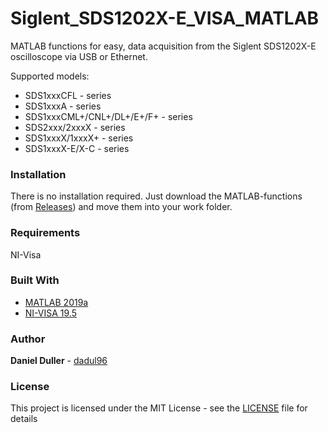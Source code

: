 # Siglent_SDS1202X-E_VISA_MATLAB
MATLAB functions for easy, data acquisition from the Siglent SDS1202X-E oscilloscope via USB or Ethernet.

Supported models:
- SDS1xxxCFL - series
- SDS1xxxA - series
- SDS1xxxCML+/CNL+/DL+/E+/F+ - series
- SDS2xxx/2xxxX - series
- SDS1xxxX/1xxxX+ - series
- SDS1xxxX-E/X-C - series

### Installation
There is no installation required. Just download the MATLAB-functions (from [Releases](https://github.com/dadul96/Siglent_SDS1202X-E_VISA_MATLAB/releases)) and move them into your work folder.

### Requirements
NI-Visa

### Built With
* [MATLAB 2019a](https://mathworks.com/products/matlab.html)
* [NI-VISA 19.5](https://www.ni.com/en-us/support/downloads/drivers/download.ni-visa.html#329456)

### Author
**Daniel Duller** - [dadul96](https://github.com/dadul96)

### License
This project is licensed under the MIT License - see the [LICENSE](LICENSE) file for details
